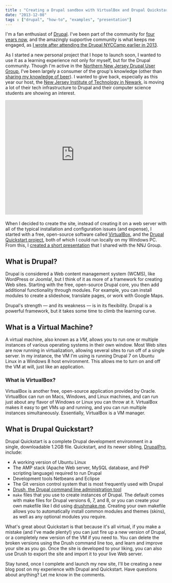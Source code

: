 ```yaml
---
title : "Creating a Drupal sandbox with VirtualBox and Drupal Quickstart (Presentation)"
date: "2013-12-08"
tags : ["drupal", "how-to", "examples", "presentation"]
---
```


I'm a fan enthusiast of [Drupal](http://drupal.org "Drupal"). I've been part of the community for [four years now](https://drupal.org/user/623158 "My profile on drupal.org"), and the amazingly supportive community is what keeps me engaged, as [I wrote after attending the Drupal NYCCamp earlier in 2013](http://edmarsh.com/2013/07/17/a-tech-writers-thoughts-on-nyc-drupal-camp-2013/ "A Tech Writer's Thoughts on NYC Drupal Camp 2013").

As I started a new personal project that I hope to launch soon, I wanted to use it as a learning experience not only for myself, but for the Drupal community. Though I'm active in the [Northern New Jersey Drupal User Group](https://groups.drupal.org/new-jersey/nnj "NNJ Drupal Group"), I've been largely a consumer of the group's knowledge (other than [sharing my knowledge of beer](http://edmarsh.com/2011/03/09/omg-i-hate-beer/ "OMG i hate beer!")). I wanted to give back, especially as this year our host, the [New Jersey Institute of Technology in Newark](http://njit.edu), is moving a lot of their tech infrastructure to Drupal and their computer science students are showing an interest.

<iframe style="border: 1px solid #CCC; border-width: 1px 1px 0; margin-bottom: 5px;" src="http://www.slideshare.net/slideshow/embed_code/28217861" width="427" height="356" frameborder="0" marginwidth="0" marginheight="0" scrolling="no" allowfullscreen="allowfullscreen"></iframe>

When I decided to create the site, instead of creating it on a web server with all of the typical installation and configuration issues (and expense), I started with a free, open-source software called [VirtualBox](http://virtualbox.org), and the [Drupal Quickstart project](http://drupal.org/project/quickstart "Drupal Quickstart project"), both of which I could run locally on my Windows PC. From this, I [created a short presentation](https://www.slideshare.net/theedmarsh/creating-a-drupal-sandbox-using-virtualbox-and-drupal-quickstart "Presentation: Creating a Drupal sandbox on slideshare.net") that I shared with the NNJ Group.

## What is Drupal?

 Drupal is considered a Web content management system (WCMS), like WordPress or Joomla!, but I think of it as more of a framework for creating Web sites. Starting with the free, open-source Drupal core, you then add additional functionality through modules. For example, you can install modules to create a slideshow, translate pages, or work with Google Maps.

Drupal's strength &mdash; and its weakness &mdash; is in its flexibility. Drupal is a powerful framework, but it takes some time to climb the learning curve.

## What is a Virtual Machine?

A virtual machine, also known as a *VM*, allows you to run one or multiple instances of various operating systems in their own window. Most Web sites are now running in virtualization, allowing several sites to run off of a single server. In my instance, the VM I'm using is running Drupal 7 on Ubuntu Linux in a Windows 8 host environment. This allows me to turn on and off the VM at will, just like an application.

### What is VirtualBox?

VirtualBox is another free, open-source application provided by Oracle. VirtualBox can run on Macs, Windows, and Linux machines, and can run just about any flavor of Windows or Linux you can throw at it. VirtualBox makes it easy to get VMs up and running, and you can run multiple instances simultaneously. Essentially, VirtualBox is a VM manager.

## What is Drupal Quickstart?

Drupal Quickstart is a complete Drupal development environment in a single, downloadable 1.2GB file. Quickstart, and its newer sibling, [DrupalPro](http://drupal.org/project/drupalpro), include:

- A working version of Ubuntu Linux
- The AMP stack (Apache Web server, MySQL database, and PHP scripting language) required to run Drupal
- Development tools Netbeans and Eclipse
- The Git version control system that is most frequently used with Drupal
- [Drush, the Drupal command line administration tool](http://drush.org)
- `make` files that you use to create instances of Drupal. The default comes with make files for Drupal versions 6, 7, and 8, or you can create your own makefile like I did using [drushmake.me](http://drushmake.me). Creating your own makefile allows you to automatically install common modules and themes (skins), as well as any optional modules you require.

What's great about Quickstart is that because it's all virtual, if you make a mistake (and I've made plenty!) you can just fire up a new version of Drupal, or a completely new version of the VM if you need to. You can delete the broken versions using the Drush command line too, and learn and improve your site as you go. Once the site is developed to your liking, you can also use Drush to export the site and import it to your live Web server.

Stay tuned, once I complete and launch my new site, I'll be creating a new blog post on my experience with Drupal and Quickstart. Have questions about anything? Let me know in the comments.

